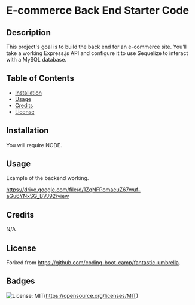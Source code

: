 # E-commerce Back End Starter Code

## Description

This project's goal is to build the back end for an e-commerce site. You’ll take a working Express.js API and configure it to use Sequelize to interact with a MySQL database.

## Table of Contents 

- [Installation](#installation)
- [Usage](#usage)
- [Credits](#credits)
- [License](#license)

## Installation

You will require NODE. 

## Usage

Example of the backend working.

https://drive.google.com/file/d/1ZqNFPomaeuZ67wuf-aGu6YNxSG_BVJ92/view


## Credits

N/A

## License

Forked from https://github.com/coding-boot-camp/fantastic-umbrella.

## Badges

![License: MIT](https://img.shields.io/badge/License-MIT-yellow.svg)(https://opensource.org/licenses/MIT)
